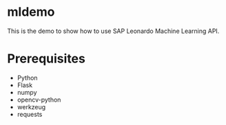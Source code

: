 # mldemo

This is the demo to show how to use SAP Leonardo Machine Learning API.

# Prerequisites
* Python
* Flask
* numpy
* opencv-python
* werkzeug
* requests

